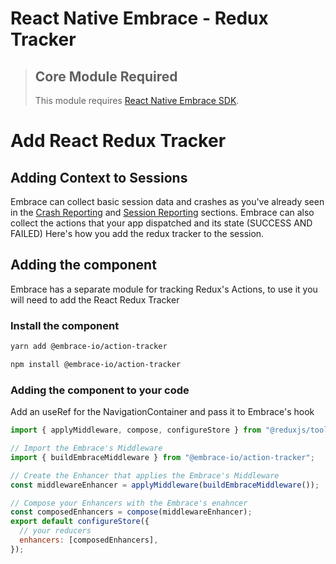 # React Native Embrace - Redux Tracker

> ## Core Module Required
>
> This module requires [React Native Embrace SDK](https://www.npmjs.com/package/@embrace-io/react-native).

# Add React Redux Tracker

## Adding Context to Sessions

Embrace can collect basic session data and crashes as you've already seen in the [Crash Reporting](https://embrace.io/docs/react-native/integration/crash-reporting) and [Session Reporting](https://embrace.io/docs/react-native/integration/session-reporting) sections.
Embrace can also collect the actions that your app dispatched and its state (SUCCESS AND FAILED)
Here's how you add the redux tracker to the session.

## Adding the component

Embrace has a separate module for tracking Redux's Actions, to use it you will need to add the React Redux Tracker

### Install the component

```sh
yarn add @embrace-io/action-tracker
```

```sh
npm install @embrace-io/action-tracker
```

### Adding the component to your code

Add an useRef for the NavigationContainer and pass it to Embrace's hook

```javascript
import { applyMiddleware, compose, configureStore } from "@reduxjs/toolkit";

// Import the Embrace's Middleware
import { buildEmbraceMiddleware } from "@embrace-io/action-tracker";

// Create the Enhancer that applies the Embrace's Middleware
const middlewareEnhancer = applyMiddleware(buildEmbraceMiddleware());

// Compose your Enhancers with the Embrace's enahncer
const composedEnhancers = compose(middlewareEnhancer);
export default configureStore({
  // your reducers
  enhancers: [composedEnhancers],
});
```
